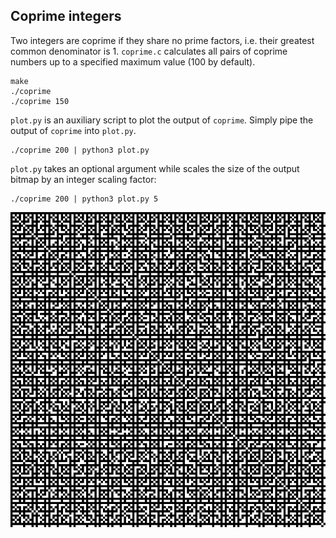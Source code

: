 ## Coprime integers

Two integers are coprime if they share no prime factors, i.e. their greatest common denominator is 1. ``coprime.c`` calculates all pairs of coprime numbers up to a specified maximum value (100 by default).

    make
    ./coprime
    ./coprime 150

``plot.py`` is an auxiliary script to plot the output of ``coprime``. Simply pipe the output of ``coprime`` into ``plot.py``.

    ./coprime 200 | python3 plot.py

``plot.py`` takes an optional argument while scales the size of the output bitmap by an integer scaling factor:

    ./coprime 200 | python3 plot.py 5

![Sample output of plot.py](./example.png)

